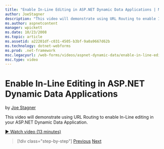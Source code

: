 ```yaml
---
title: "Enable In-Line Editing in ASP.NET Dynamic Data Applications | Microsoft Docs"
author: JoeStagner
description: "This video will demonstrate using URL Routing to enable In-Line editing in your ASP.NET Dynamic Data Application."
ms.author: aspnetcontent
manager: wpickett
ms.date: 10/23/2008
ms.topic: article
ms.assetid: a22201df-c031-4505-b3bf-9a0a9667d62b
ms.technology: dotnet-webforms
ms.prod: .net-framework
msc.legacyurl: /web-forms/videos/aspnet-dynamic-data/enable-in-line-editing-in-aspnet-dynamic-data-applications
msc.type: video
---
```

Enable In-Line Editing in ASP.NET Dynamic Data Applications
====================
by [Joe Stagner](https://github.com/JoeStagner)

This video will demonstrate using URL Routing to enable In-Line editing in your ASP.NET Dynamic Data Application.

[&#9654; Watch video (13 minutes)](https://channel9.msdn.com/Blogs/ASP-NET-Site-Videos/enable-in-line-editing-in-aspnet-dynamic-data-applications)

>[!div class="step-by-step"]
[Previous](begin-modifying-dynamic-data-applications-with-url-routing.md)
[Next](how-to-enable-table-specific-routing-in-dynamic-data-applications.md)